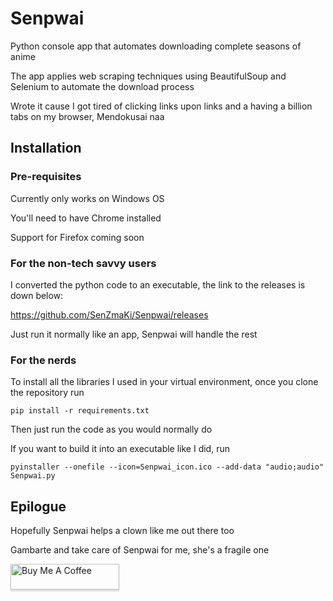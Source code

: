 # Senpwai

Python console app that automates downloading complete seasons of anime

The app applies web scraping techniques using BeautifulSoup and Selenium to automate the download process

Wrote it cause I got tired of clicking links upon links and a having a billion tabs on my browser, Mendokusai naa


## Installation

### Pre-requisites

Currently only works on Windows OS

You'll need to have Chrome installed

Support for Firefox coming soon

### For the non-tech savvy users

I converted the python code to an executable, the link to the releases is down below:

https://github.com/SenZmaKi/Senpwai/releases

Just run it normally like an app, Senpwai will handle the rest



### For the nerds

To install all the libraries I used in your virtual environment, once you clone the repository run 

```pip install -r requirements.txt```

Then just run the code as you would normally do

If you want to build it into an executable like I did, run

```pyinstaller --onefile --icon=Senpwai_icon.ico --add-data "audio;audio" Senpwai.py```


## Epilogue
Hopefully Senpwai helps a clown like me out there too

Gambarte and take care of Senpwai for me, she's a fragile one

<a href="https://www.buymeacoffee.com/SenZmaKi" target="_blank"><img src="https://www.buymeacoffee.com/assets/img/custom_images/orange_img.png" alt="Buy Me A Coffee" style="height: 41px !important;width: 174px !important;box-shadow: 0px 3px 2px 0px rgba(190, 190, 190, 0.5) !important;-webkit-box-shadow: 0px 3px 2px 0px rgba(190, 190, 190, 0.5) !important;" ></a>

